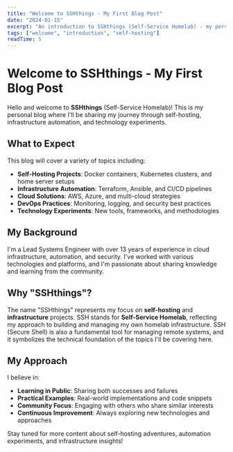 ```yaml
---
title: "Welcome to SSHthings - My First Blog Post"
date: "2024-01-15"
excerpt: "An introduction to SSHthings (Self-Service Homelab) - my personal blog where I'll be sharing self-hosting projects, automation experiments, and infrastructure insights."
tags: ["welcome", "introduction", "self-hosting"]
readTime: 5
---
```


# Welcome to SSHthings - My First Blog Post

Hello and welcome to **SSHthings** (Self-Service Homelab)! This is my personal blog where I'll be sharing my journey through self-hosting, infrastructure automation, and technology experiments.

## What to Expect

This blog will cover a variety of topics including:

- **Self-Hosting Projects**: Docker containers, Kubernetes clusters, and home server setups
- **Infrastructure Automation**: Terraform, Ansible, and CI/CD pipelines
- **Cloud Solutions**: AWS, Azure, and multi-cloud strategies
- **DevOps Practices**: Monitoring, logging, and security best practices
- **Technology Experiments**: New tools, frameworks, and methodologies

## My Background

I'm a Lead Systems Engineer with over 13 years of experience in cloud infrastructure, automation, and security. I've worked with various technologies and platforms, and I'm passionate about sharing knowledge and learning from the community.

## Why "SSHthings"?

The name "SSHthings" represents my focus on **self-hosting** and **infrastructure** projects. SSH stands for **Self-Service Homelab**, reflecting my approach to building and managing my own homelab infrastructure. SSH (Secure Shell) is also a fundamental tool for managing remote systems, and it symbolizes the technical foundation of the topics I'll be covering here.

## My Approach

I believe in:
- **Learning in Public**: Sharing both successes and failures
- **Practical Examples**: Real-world implementations and code snippets
- **Community Focus**: Engaging with others who share similar interests
- **Continuous Improvement**: Always exploring new technologies and approaches

Stay tuned for more content about self-hosting adventures, automation experiments, and infrastructure insights! 